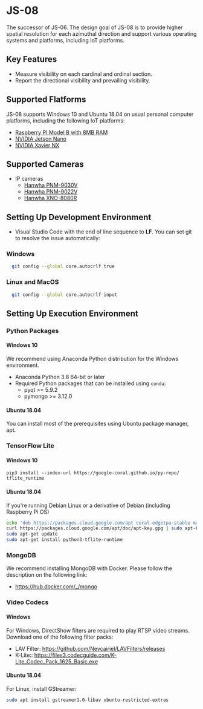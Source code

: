 # JS-08
The successor of JS-06. The design goal of JS-08 is to provide higher spatial resolution for each azimuthal direction and support various operating systems and platforms, including IoT platforms.

## Key Features
- Measure visibility on each cardinal and ordinal section.
- Report the directional visibility and prevailing visibility.

## Supported Flatforms
JS-08 supports Windows 10 and Ubuntu 18.04 on usual personal computer platforms, including the following IoT platforms:
- [Raspberry PI Model B with 8MB RAM](https://www.raspberrypi.org/products/raspberry-pi-4-model-b/)
- [NVIDIA Jetson Nano](https://developer.nvidia.com/embedded/jetson-nano-developer-kit)
- [NVIDIA Xavier NX](https://developer.nvidia.com/embedded/jetson-xavier-nx-devkit)

## Supported Cameras
- IP cameras
  - [Hanwha PNM-9030V](https://www.hanwha-security.com/en/products/camera/network/multi-sensor/PNM-9030V/overview/)
  - [Hanwha PNM-9022V](https://www.hanwha-security.com/en/products/camera/network/multi-sensor/PNM-9022V/overview/)
  - [Hanwha XNO-8080R](https://www.hanwha-security.com/en/products/camera/network/bullet/XNO-8080R/overview/)

## Setting Up Development Environment
- Visual Studio Code with the end of line sequence to **LF**. You can set git to resolve the issue automatically:
### Windows
```bash
  git config --global core.autocrlf true
```
### Linux and MacOS
```bash
  git config --global core.autocrlf input
```

## Setting Up Execution Environment
### Python Packages
#### Windows 10
We recommend using Anaconda Python distribution for the Windows environment.
- Anaconda Python 3.8 64-bit or later
- Required Python packages that can be installed using `conda`:
  - pyqt >= 5.9.2
  - pymongo >= 3.12.0

#### Ubuntu 18.04
You can install most of the prerequisites using Ubuntu package manager, apt.

### TensorFlow Lite
#### Windows 10
```shell
pip3 install --index-url https://google-coral.github.io/py-repo/ tflite_runtime
```

#### Ubuntu 18.04
If you're running Debian Linux or a derivative of Debian (including Raspberry Pi OS)
```bash
echo "deb https://packages.cloud.google.com/apt coral-edgetpu-stable main" | sudo tee /etc/apt/sources.list.d/coral-edgetpu.list
curl https://packages.cloud.google.com/apt/doc/apt-key.gpg | sudo apt-key add -
sudo apt-get update
sudo apt-get install python3-tflite-runtime
```

### MongoDB
We recommend installing MongoDB with Docker. Please follow the description on the following link:
- https://hub.docker.com/_/mongo

### Video Codecs
#### Windows
For Windows, DirectShow filters are required to play RTSP video streams. Download one of the following filter packs:
- LAV Filter: https://github.com/Nevcairiel/LAVFilters/releases
- K-Lite:: https://files3.codecguide.com/K-Lite_Codec_Pack_1625_Basic.exe

#### Ubuntu 18.04  
For Linux, install GStreamer: 
```bash
sudo apt install gstreamer1.0-libav ubuntu-restricted-extras
```
